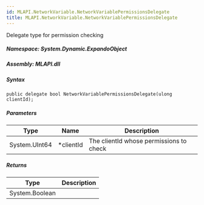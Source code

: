 ```yaml
---  
id: MLAPI.NetworkVariable.NetworkVariablePermissionsDelegate  
title: MLAPI.NetworkVariable.NetworkVariablePermissionsDelegate  
---
```


<div class="markdown level0 summary">

Delegate type for permission checking

</div>

<div class="markdown level0 conceptual">

</div>

##### **Namespace**: System.Dynamic.ExpandoObject

##### **Assembly**: MLAPI.dll

##### Syntax

    public delegate bool NetworkVariablePermissionsDelegate(ulong clientId);

##### Parameters

| Type          | Name       | Description                             |
|---------------|------------|-----------------------------------------|
| System.UInt64 | \*clientId | The clientId whose permissions to check |

##### Returns

| Type           | Description |
|----------------|-------------|
| System.Boolean |             |
